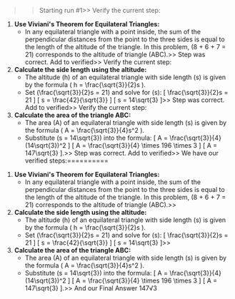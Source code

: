 >> Starting run #1>> 
Verify the current step: 
1. **Use Viviani's Theorem for Equilateral Triangles:**
   - In any equilateral triangle with a point inside, the sum of the perpendicular distances from the point to the three sides is equal to the length of the altitude of the triangle. In this problem, \(8 + 6 + 7 = 21\) corresponds to the altitude of triangle \(ABC\).>> 
Step was correct. Add to verified>> 
Verify the current step: 
2. **Calculate the side length using the altitude:**
   - The altitude \(h\) of an equilateral triangle with side length \(s\) is given by the formula \( h = \frac{\sqrt{3}}{2}s \).
   - Set \(\frac{\sqrt{3}}{2}s = 21\) and solve for \(s\):
     \[ \frac{\sqrt{3}}{2}s = 21 \]
     \[ s = \frac{42}{\sqrt{3}} \]
     \[ s = 14\sqrt{3} \]>> 
Step was correct. Add to verified>> 
Verify the current step: 
3. **Calculate the area of the triangle ABC:**
   - The area \(A\) of an equilateral triangle with side length \(s\) is given by the formula \( A = \frac{\sqrt{3}}{4}s^2 \).
   - Substitute \(s = 14\sqrt{3}\) into the formula:
     \[ A = \frac{\sqrt{3}}{4}(14\sqrt{3})^2 \]
     \[ A = \frac{\sqrt{3}}{4} \times 196 \times 3 \]
     \[ A = 147\sqrt{3} \].>> 
Step was correct. Add to verified>> 
We have our verified steps:==========

>> 
1. **Use Viviani's Theorem for Equilateral Triangles:**
   - In any equilateral triangle with a point inside, the sum of the perpendicular distances from the point to the three sides is equal to the length of the altitude of the triangle. In this problem, \(8 + 6 + 7 = 21\) corresponds to the altitude of triangle \(ABC\).>> 
2. **Calculate the side length using the altitude:**
   - The altitude \(h\) of an equilateral triangle with side length \(s\) is given by the formula \( h = \frac{\sqrt{3}}{2}s \).
   - Set \(\frac{\sqrt{3}}{2}s = 21\) and solve for \(s\):
     \[ \frac{\sqrt{3}}{2}s = 21 \]
     \[ s = \frac{42}{\sqrt{3}} \]
     \[ s = 14\sqrt{3} \]>> 
3. **Calculate the area of the triangle ABC:**
   - The area \(A\) of an equilateral triangle with side length \(s\) is given by the formula \( A = \frac{\sqrt{3}}{4}s^2 \).
   - Substitute \(s = 14\sqrt{3}\) into the formula:
     \[ A = \frac{\sqrt{3}}{4}(14\sqrt{3})^2 \]
     \[ A = \frac{\sqrt{3}}{4} \times 196 \times 3 \]
     \[ A = 147\sqrt{3} \].>> 
And our Final Answer
147√3
